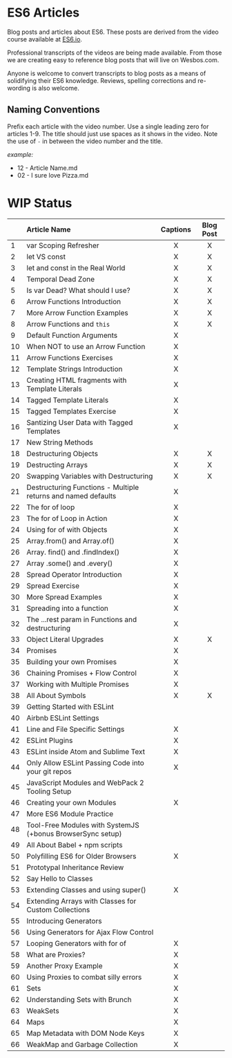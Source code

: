 # ES6 Articles

Blog posts and articles about ES6. These posts are derived from the video course available at [ES6.io](https://ES6.io).

Professional transcripts of the videos are being made available. From those we are creating easy to reference blog posts that will live on Wesbos.com. 

Anyone is welcome to convert transcripts to blog posts as a means of solidifying their ES6 knowledge. Reviews, spelling corrections and re-wording is also welcome.

## Naming Conventions

Prefix each article with the video number. Use a single leading zero for articles 1-9. The title should just use spaces as it shows in the video. Note the use of ` - ` in between the video number and the title.

_example:_

- 12 - Article Name.md 
- 02 - I sure love Pizza.md 


# WIP Status

|  | Article Name   |      Captions       |  Blog Post |
|----------|:-------------|:------:|:------:|
| 1 | var Scoping Refresher | X | X |
| 2 | let VS const | X | X |
| 3 | let and const in the Real World | X | X |
| 4 | Temporal Dead Zone | X | X |
| 5 | Is var Dead? What should I use? | X | X |
| 6 | Arrow Functions Introduction | X | X |
| 7 | More Arrow Function Examples | X | X |
| 8 | Arrow Functions and `this` | X | X |
| 9 | Default Function Arguments | X | |
| 10 | When NOT to use an Arrow Function | X | |
| 11 | Arrow Functions Exercises | X | |
| 12 | Template Strings Introduction | X | |
| 13 | Creating HTML fragments with Template Literals | X | |
| 14 | Tagged Template Literals | X | |
| 15 | Tagged Templates Exercise | X | |
| 16 | Santizing User Data with Tagged Templates | X | |
| 17 | New String Methods |  | |
| 18 | Destructuring Objects | X | X |
| 19 | Destructing Arrays | X | X |
| 20 | Swapping Variables with Destructuring | X | X |
| 21 | Destructuring Functions - Multiple returns and named defaults | X | |
| 22 | The for of loop | X | |
| 23 | The for of Loop in Action | X | |
| 24 | Using for of with Objects | X | |
| 25 | Array.from() and Array.of() | X | |
| 26 | Array. find() and .findIndex() | X | |
| 27 | Array .some() and .every() | X | |
| 28 | Spread Operator Introduction | X | |
| 29 | Spread Exercise | X | |
| 30 | More Spread Examples | X | |
| 31 | Spreading into a function | X | |
| 32 | The ...rest param in Functions and destructuring | X | |
| 33 | Object Literal Upgrades | X | X |
| 34 | Promises | X | |
| 35 | Building your own Promises | X | |
| 36 | Chaining Promises + Flow Control | X | |
| 37 | Working with Multiple Promises | X | |
| 38 | All About Symbols | X | X |
| 39 | Getting Started with ESLint |  | |
| 40 | Airbnb ESLint Settings |  | |
| 41 | Line and File Specific Settings | X | |
| 42 | ESLint Plugins | X | |
| 43 | ESLint inside Atom and Sublime Text | X | |
| 44 | Only Allow ESLint Passing Code into your git repos | X | |
| 45 | JavaScript Modules and WebPack 2 Tooling Setup |  | |
| 46 | Creating your own Modules | X | |
| 47 | More ES6 Module Practice |  | |
| 48 | Tool-Free Modules with SystemJS (+bonus BrowserSync setup) |  | |
| 49 | All About Babel + npm scripts |  | |
| 50 | Polyfilling ES6 for Older Browsers | X | |
| 51 | Prototypal Inheritance Review |  | |
| 52 | Say Hello to Classes |  | |
| 53 | Extending Classes and using super() | X | |
| 54 | Extending Arrays with Classes for Custom Collections |  | |
| 55 | Introducing Generators |  | |
| 56 | Using Generators for Ajax Flow Control |  | |
| 57 | Looping Generators with for of | X | |
| 58 | What are Proxies? | X | |
| 59 | Another Proxy Example | X | |
| 60 | Using Proxies to combat silly errors | X | |
| 61 | Sets | X | |
| 62 | Understanding Sets with Brunch | X | |
| 63 | WeakSets | X | |
| 64 | Maps | X | |
| 65 | Map Metadata with DOM Node Keys | X | |
| 66 | WeakMap and Garbage Collection | X | |
